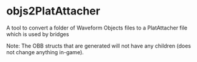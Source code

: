 # objs2PlatAttacher
A tool to convert a folder of Waveform Objects files to a PlatAttacher file which is used by bridges

Note: The OBB structs that are generated will not have any children (does not change anything in-game).
